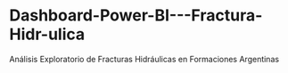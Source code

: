 # Dashboard-Power-BI---Fractura-Hidr-ulica
Análisis Exploratorio de Fracturas Hidráulicas en Formaciones Argentinas
